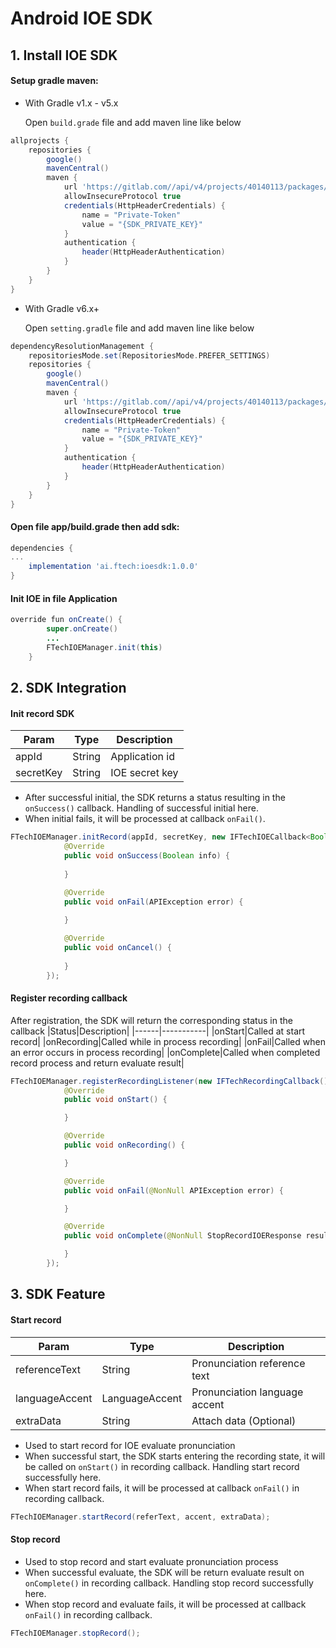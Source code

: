 # Android IOE SDK

## 1. Install IOE SDK

#### Setup gradle maven:

* With Gradle v1.x - v5.x

  Open `build.grade` file and add maven line like below

``` groovy
allprojects {
    repositories {
        google()  
        mavenCentral()
        maven {
            url 'https://gitlab.com//api/v4/projects/40140113/packages/maven'
            allowInsecureProtocol true
            credentials(HttpHeaderCredentials) {
                name = "Private-Token"
                value = "{SDK_PRIVATE_KEY}"
            }
            authentication {
                header(HttpHeaderAuthentication)
            }
        }
    }
}

```

* With Gradle v6.x+

  Open `setting.gradle` file and add maven line like below

``` groovy
dependencyResolutionManagement {
    repositoriesMode.set(RepositoriesMode.PREFER_SETTINGS)
    repositories {
        google()
        mavenCentral()
        maven {
            url 'https://gitlab.com//api/v4/projects/40140113/packages/maven'
            allowInsecureProtocol true
            credentials(HttpHeaderCredentials) {
                name = "Private-Token"
                value = "{SDK_PRIVATE_KEY}"
            }
            authentication {
                header(HttpHeaderAuthentication)
            }
        }
    }
}
```

#### Open file app/build.grade then add sdk:

``` groovy 
dependencies {
...
    implementation 'ai.ftech:ioesdk:1.0.0'
}
```

#### Init IOE in file Application

``` java
override fun onCreate() {
        super.onCreate()
        ...
        FTechIOEManager.init(this)
    }
```

## 2. SDK Integration

#### Init record SDK

| Param     | Type   | Description    |
|-----------|--------|----------------|
| appId     | String | Application id |
| secretKey | String | IOE secret key |

+ After successful initial, the SDK returns a status resulting in the `onSuccess()` callback.
  Handling of successful initial here.
+ When initial fails, it will be processed at callback `onFail()`.

``` java
FTechIOEManager.initRecord(appId, secretKey, new IFTechIOECallback<Boolean>() {
            @Override
            public void onSuccess(Boolean info) {
                
            }

            @Override
            public void onFail(APIException error) {
                
            }

            @Override
            public void onCancel() {
                
            }
        });
```

#### Register recording callback

After registration, the SDK will return the corresponding status in the callback
|Status|Description|
|------|-----------|
|onStart|Called at start record|
|onRecording|Called while in process recording|
|onFail|Called when an error occurs in process recording|
|onComplete|Called when completed record process and return evaluate result|

``` java
FTechIOEManager.registerRecordingListener(new IFTechRecordingCallback() {
            @Override
            public void onStart() {

            }

            @Override
            public void onRecording() {

            }

            @Override
            public void onFail(@NonNull APIException error) {

            }

            @Override
            public void onComplete(@NonNull StopRecordIOEResponse result) {

            }
        });
```

## 3. SDK Feature

#### Start record

| Param          | Type           | Description                   |
|----------------|----------------|-------------------------------|
| referenceText  | String         | Pronunciation reference text  |
| languageAccent | LanguageAccent | Pronunciation language accent |
| extraData      | String         | Attach data (Optional)        |

+ Used to start record for IOE evaluate pronunciation
+ When successful start, the SDK starts entering the recording state, it will be called on `onStart()` in recording callback. Handling start record successfully here.
+ When start record fails, it will be processed at callback `onFail()` in recording callback.

``` java
FTechIOEManager.startRecord(referText, accent, extraData);
```

#### Stop record

+ Used to stop record and start evaluate pronunciation process
+ When successful evaluate, the SDK will be return evaluate result on `onComplete()` in recording callback. Handling stop record successfully here.
+ When stop record and evaluate fails, it will be processed at callback `onFail()` in recording callback.

``` java
FTechIOEManager.stopRecord();
```
